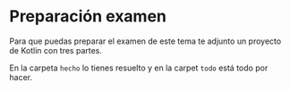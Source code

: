 # Preparación examen

Para que puedas preparar el examen de este tema te adjunto un proyecto de Kotlin con tres partes.

En la carpeta `hecho` lo tienes resuelto y en la carpet `todo` está todo por hacer.
